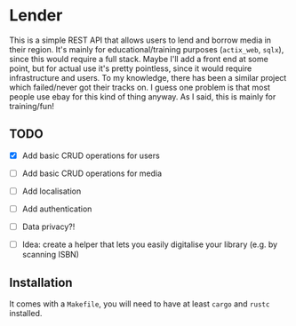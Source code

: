 # Lender

This is a simple REST API that allows users to lend and borrow media in their region. It's mainly for educational/training purposes (`actix_web`, `sqlx`), since this would require a full stack. Maybe I'll add a front end at some point, but for actual use it's pretty pointless, since it would require infrastructure and users. To my knowledge, there has been a similar project which failed/never got their tracks on. I guess one problem is that most people use ebay for this kind of thing anyway. As I said, this is mainly for training/fun!

## TODO

- [x] Add basic CRUD operations for users
- [ ] Add basic CRUD operations for media
- [ ] Add localisation
- [ ] Add authentication
- [ ] Data privacy?!
- [ ] Idea: create a helper that lets you easily digitalise your library (e.g. by scanning ISBN)




## Installation

It comes with a `Makefile`, you will need to have at least `cargo` and `rustc` installed. 
